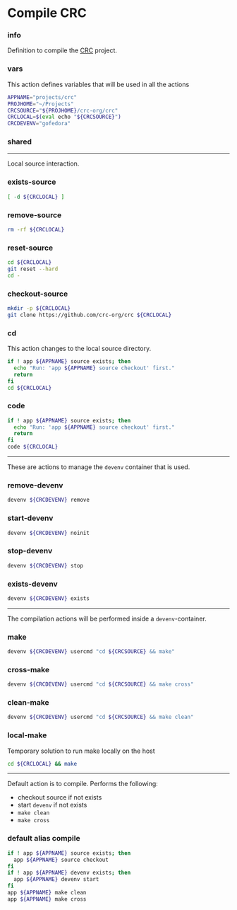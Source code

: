 # Compile CRC


### info

Definition to compile the [CRC](https://github.com/crc-org/crc) project.


### vars
This action defines variables that will be used in all the actions

```sh
APPNAME="projects/crc"
PROJHOME="~/Projects"
CRCSOURCE="${PROJHOME}/crc-org/crc"
CRCLOCAL=$(eval echo "${CRCSOURCE}")
CRCDEVENV="gofedora"
```

### shared

---

Local source interaction.

### exists-source
```sh
[ -d ${CRCLOCAL} ]
```

### remove-source
```sh
rm -rf ${CRCLOCAL}
```

### reset-source
```sh
cd ${CRCLOCAL}
git reset --hard
cd -
```

### checkout-source
```sh
mkdir -p ${CRCLOCAL}
git clone https://github.com/crc-org/crc ${CRCLOCAL}
```

### cd
This action changes to the local source directory.

```sh
if ! app ${APPNAME} source exists; then
  echo "Run: 'app ${APPNAME} source checkout' first."
  return
fi
cd ${CRCLOCAL}
```

### code
```sh
if ! app ${APPNAME} source exists; then
  echo "Run: 'app ${APPNAME} source checkout' first."
  return
fi
code ${CRCLOCAL}
```

---

These are actions to manage the `devenv` container that is used.

### remove-devenv
```sh
devenv ${CRCDEVENV} remove
```

### start-devenv
```sh
devenv ${CRCDEVENV} noinit
```

### stop-devenv
```sh
devenv ${CRCDEVENV} stop
```

### exists-devenv
```sh
devenv ${CRCDEVENV} exists
```

---

The compilation actions will be performed inside a `devenv`-container.

### make
```sh
devenv ${CRCDEVENV} usercmd "cd ${CRCSOURCE} && make"
```

### cross-make
```sh
devenv ${CRCDEVENV} usercmd "cd ${CRCSOURCE} && make cross"
```

### clean-make
```sh
devenv ${CRCDEVENV} usercmd "cd ${CRCSOURCE} && make clean"
```

### local-make
Temporary solution to run make locally on the host

```sh
cd ${CRCLOCAL} && make
```

---

Default action is to compile. Performs the following:

  - checkout source if not exists
  - start `devenv` if not exists
  - `make clean`
  - `make cross`

### default alias compile
```sh
if ! app ${APPNAME} source exists; then
  app ${APPNAME} source checkout
fi
if ! app ${APPNAME} devenv exists; then
  app ${APPNAME} devenv start
fi
app ${APPNAME} make clean
app ${APPNAME} make cross
```


